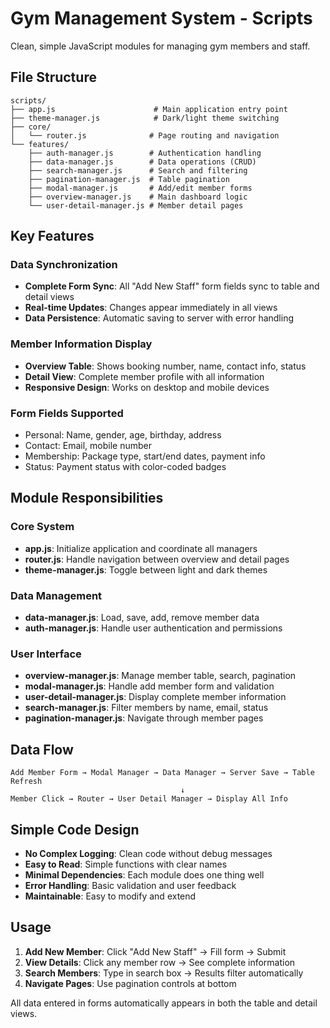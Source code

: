 # Gym Management System - Scripts

Clean, simple JavaScript modules for managing gym members and staff.

## File Structure

```
scripts/
├── app.js                      # Main application entry point
├── theme-manager.js            # Dark/light theme switching
├── core/
│   └── router.js              # Page routing and navigation
└── features/
    ├── auth-manager.js        # Authentication handling
    ├── data-manager.js        # Data operations (CRUD)
    ├── search-manager.js      # Search and filtering
    ├── pagination-manager.js  # Table pagination
    ├── modal-manager.js       # Add/edit member forms
    ├── overview-manager.js    # Main dashboard logic
    └── user-detail-manager.js # Member detail pages
```

## Key Features

### Data Synchronization
- **Complete Form Sync**: All "Add New Staff" form fields sync to table and detail views
- **Real-time Updates**: Changes appear immediately in all views
- **Data Persistence**: Automatic saving to server with error handling

### Member Information Display
- **Overview Table**: Shows booking number, name, contact info, status
- **Detail View**: Complete member profile with all information
- **Responsive Design**: Works on desktop and mobile devices

### Form Fields Supported
- Personal: Name, gender, age, birthday, address
- Contact: Email, mobile number
- Membership: Package type, start/end dates, payment info
- Status: Payment status with color-coded badges

## Module Responsibilities

### Core System
- **app.js**: Initialize application and coordinate all managers
- **router.js**: Handle navigation between overview and detail pages
- **theme-manager.js**: Toggle between light and dark themes

### Data Management
- **data-manager.js**: Load, save, add, remove member data
- **auth-manager.js**: Handle user authentication and permissions

### User Interface
- **overview-manager.js**: Manage member table, search, pagination
- **modal-manager.js**: Handle add member form and validation
- **user-detail-manager.js**: Display complete member information
- **search-manager.js**: Filter members by name, email, status
- **pagination-manager.js**: Navigate through member pages

## Data Flow

```
Add Member Form → Modal Manager → Data Manager → Server Save → Table Refresh
                                      ↓
Member Click → Router → User Detail Manager → Display All Info
```

## Simple Code Design

- **No Complex Logging**: Clean code without debug messages
- **Easy to Read**: Simple functions with clear names
- **Minimal Dependencies**: Each module does one thing well
- **Error Handling**: Basic validation and user feedback
- **Maintainable**: Easy to modify and extend

## Usage

1. **Add New Member**: Click "Add New Staff" → Fill form → Submit
2. **View Details**: Click any member row → See complete information
3. **Search Members**: Type in search box → Results filter automatically
4. **Navigate Pages**: Use pagination controls at bottom

All data entered in forms automatically appears in both the table and detail views.